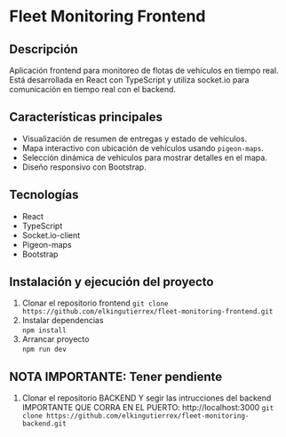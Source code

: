 # Fleet Monitoring Frontend

## Descripción
Aplicación frontend para monitoreo de flotas de vehículos en tiempo real.  
Está desarrollada en React con TypeScript y utiliza socket.io para comunicación en tiempo real con el backend.  

## Características principales
- Visualización de resumen de entregas y estado de vehículos.  
- Mapa interactivo con ubicación de vehículos usando `pigeon-maps`.  
- Selección dinámica de vehículos para mostrar detalles en el mapa.  
- Diseño responsivo con Bootstrap.

## Tecnologías
- React  
- TypeScript  
- Socket.io-client  
- Pigeon-maps  
- Bootstrap

## Instalación y ejecución del proyecto

1. Clonar el repositorio frontend
 ``` git clone https://github.com/elkingutierrex/fleet-monitoring-frontend.git ```  
2. Instalar dependencias  
   ``` npm install  ```
3. Arrancar proyecto  
   ``` npm run dev  ```

## NOTA IMPORTANTE: Tener pendiente 
1. Clonar el repositorio BACKEND Y segir las intrucciones del backend IMPORTANTE QUE CORRA EN EL PUERTO: http://localhost:3000
 ``` git clone https://github.com/elkingutierrex/fleet-monitoring-backend.git ```  
